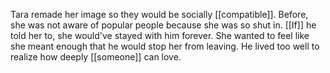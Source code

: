 Tara remade her image so they would be socially [[compatible]]. Before, she was not aware of popular people because she was so shut in. [[If]] he told her to, she would've stayed with him forever. She wanted to feel like she meant enough that he would stop her from leaving. He lived too well to realize how deeply [[someone]] can love. 